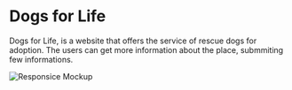 # Dogs for Life

Dogs for Life, is a website that offers the service of rescue dogs for adoption.
The users can get more information about the place, submmiting few informations.

![Responsice Mockup]()